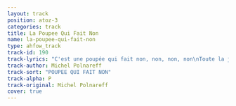 ```yaml
---
layout: track
position: atoz-3
categories: track
title: La Poupee Qui Fait Non
name: la-poupee-qui-fait-non
type: ahfow_track
track-id: 190
track-lyrics: "C'est une poupée qui fait non, non, non, non\nToute la journée elle fait non, non, non, non\nElle est, elle est tell'ment jolie\nQue j'en r&ecirc;ve la nuit\n\nC'est une poupée qui fait non, non, non, non\nToute la journée elle fait non, non, non, non\nPersonne ne lui a jamais appris\nQu'on pouvait dire oui\n\nSans m&ecirc;me écouter elle fait non, non, non, non\nSans me regarder elle fait non, non, non, non\nPourtant je donnerais ma vie\nPour qu'elle dise oui\n\nPourtant je donnerais ma vie\nPour qu'elle dise oui\n\nMais c'est une poupée qui fait non, non, non, non\nToute la journée elle fait non, non, non, non\nPersonne ne lui a jamais appris\nQu'on pouvait dire oui\nOh, non, non, non, non\nNon, non, non, non\n\nEll' fait non, non, non, non"
track-author: Michel Polnareff
track-sort: "POUPEE QUI FAIT NON"
track-alpha: P
track-original: Michel Polnareff
cover: true
---
```

